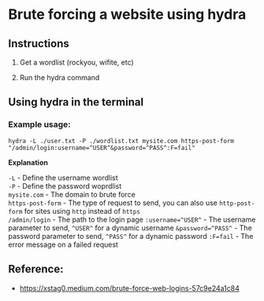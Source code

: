 # Brute forcing a website using hydra

## Instructions
1. Get a wordlist (rockyou, wifite, etc)

2. Run the hydra command

## Using hydra in the terminal

### Example usage:
```
hydra -L ./user.txt -P ./wordlist.txt mysite.com https-post-form "/admin/login:username=^USER^&password=^PASS^:F=fail"
```

**Explanation**

`-L` - Define the username wordlist<br />
`-P` - Define the password woprdlist<br />
`mysite.com` - The domain to brute force<br />
`https-post-form` - The type of request to send, you can also use `http-post-form` for sites using `http` instead of `https`<br />
`/admin/login` - The path to the login page
`:username=^USER^` - The username parameter to send, `^USER^` for a dynamic username
`&password=^PASS^` - The password parameter to send, `^PASS^` for a dynamic password
`:F=fail` - The error message on a failed request



## Reference:
* https://xstag0.medium.com/brute-force-web-logins-57c9e24a1c84